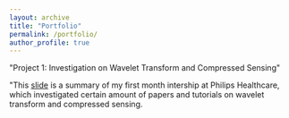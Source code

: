 ```yaml
---
layout: archive
title: "Portfolio"
permalink: /portfolio/
author_profile: true
---
```

"Project 1: Investigation on Wavelet Transform and Compressed Sensing"

"This [slide](http://dukang4655.github.io/files/WT&CS.pdf) is a summary of my first month intership at Philips Healthcare, which investigated certain amount of papers and tutorials on wavelet transform and compressed sensing.

